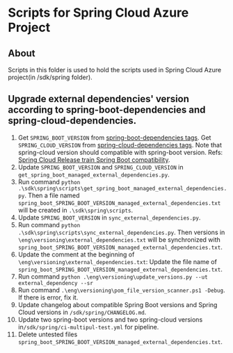 # Scripts for Spring Cloud Azure Project

## About

Scripts in this folder is used to hold the scripts used in Spring Cloud Azure project(in /sdk/spring folder).

## Upgrade external dependencies' version according to spring-boot-dependencies and spring-cloud-dependencies.

1. Get `SPRING_BOOT_VERSION` from [spring-boot-dependencies tags](https://github.com/spring-projects/spring-boot/tags). Get `SPRING_CLOUD_VERSION` from [spring-cloud-dependencies tags](https://github.com/spring-cloud/spring-cloud-release/tags). Note that spring-cloud version should compatible with spring-boot version. Refs: [Spring Cloud Release train Spring Boot compatibility](https://spring.io/projects/spring-cloud).
2. Update `SPRING_BOOT_VERSION` and `SPRING_CLOUD_VERSION` in `get_spring_boot_managed_external_dependencies.py`.
3. Run command `python .\sdk\spring\scripts\get_spring_boot_managed_external_dependencies.py`. Then a file named `spring_boot_SPRING_BOOT_VERSION_managed_external_dependencies.txt` will be created in `.\sdk\spring\scripts`.
4. Update `SPRING_BOOT_VERSION` in `sync_external_dependencies.py`.
5. Run command `python .\sdk\spring\scripts\sync_external_dependencies.py`. Then versions in `\eng\versioning\external_dependencies.txt` will be synchronized with `spring_boot_SPRING_BOOT_VERSION_managed_external_dependencies.txt`.
6. Update the comment at the beginning of `\eng\versioning\external_dependencies.txt`: Update the file name of `spring_boot_SPRING_BOOT_VERSION_managed_external_dependencies.txt`.
7. Run command `python .\eng\versioning\update_versions.py --ut external_dependency --sr`
8. Run command `.\eng\versioning\pom_file_version_scanner.ps1 -Debug`. If there is error, fix it.
9. Update changelog about compatible Spring Boot versions and Spring Cloud versions in `/sdk/spring/CHANGELOG.md`.
10. Update two spring-boot versions and two spring-cloud versions in`/sdk/spring/ci-multipul-test.yml` for pipeline.
11. Delete untested files `spring_boot_SPRING_BOOT_VERSION_managed_external_dependencies.txt`.